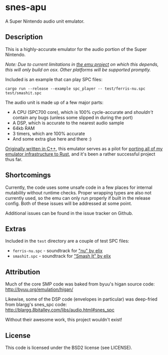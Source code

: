 # snes-apu
A Super Nintendo audio unit emulator.

## Description
This is a highly-accurate emulator for the audio portion of the Super Nintendo.

_Note: Due to current limitations in [the emu project](https://github.com/emu-rs/emu) on which this depends, this
will only build on osx. Other platforms will be supported promptly._

Included is an example that can play SPC files:

`cargo run --release --example spc_player -- test/ferris-nu.spc test/smashit.spc`

The audio unit is made up of a few major parts:
- A CPU (SPC700 core), which is 100% cycle-accurate and _shouldn't_ contain any bugs (unless some slipped in during the port)
- A DSP, which is accurate to the nearest audio sample
- 64kb RAM
- 3 timers, which are 100% accurate
- And some extra glue here and there :)

[Originally written in C++](https://github.com/yupferris/SamuraiPizzaCats), this emulator serves as a pilot for [porting all of my
emulator infrastructure to Rust](https://github.com/emu-rs/emu), and it's been a rather successful project thus far.

## Shortcomings
Currently, the code uses some unsafe code in a few places for internal mutability without runtime checks. Proper wrapping types
are also not currently used, so the emu can only run properly if built in the release config. Both of these issues will be addressed
at some point.

Additional issues can be found in the issue tracker on Github.

## Extras
Included in the `test` directory are a couple of test SPC files:
- `ferris-nu.spc` - soundtrack for ["nu" by elix](https://www.youtube.com/watch?v=wi-NxM1EaXM)
- `smashit.spc` - soundtrack for ["Smash It" by elix](https://www.youtube.com/watch?v=di_MnKNDfm0)

## Attribution
Much of the core SMP code was baked from byuu's higan source code: http://byuu.org/emulation/higan/

Likewise, some of the DSP code (envelopes in particular) was deep-fried from blargg's snes_spc code: http://blargg.8bitalley.com/libs/audio.html#snes_spc

Without their awesome work, this project wouldn't exist!

## License
This code is licensed under the BSD2 license (see LICENSE).
